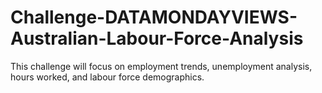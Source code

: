 # Challenge-DATAMONDAYVIEWS-Australian-Labour-Force-Analysis
This challenge will focus on employment trends, unemployment analysis, hours worked, and labour force demographics.
